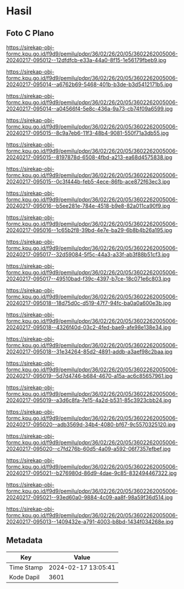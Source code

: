 # Hasil

## Foto C Plano

https://sirekap-obj-formc.kpu.go.id/f9d9/pemilu/pdpr/36/02/26/20/05/3602262005006-20240217-095012--12dfdfcb-e33a-44a0-8f15-1e56179fbeb9.jpg

https://sirekap-obj-formc.kpu.go.id/f9d9/pemilu/pdpr/36/02/26/20/05/3602262005006-20240217-095014--a6762b69-5468-401b-b3de-b3d5412171b5.jpg

https://sirekap-obj-formc.kpu.go.id/f9d9/pemilu/pdpr/36/02/26/20/05/3602262005006-20240217-095014--a04566f4-5e8c-436a-9a73-cb74f09a6599.jpg

https://sirekap-obj-formc.kpu.go.id/f9d9/pemilu/pdpr/36/02/26/20/05/3602262005006-20240217-095015--8c9a7eb6-11f3-48b4-9081-550f71a3db55.jpg

https://sirekap-obj-formc.kpu.go.id/f9d9/pemilu/pdpr/36/02/26/20/05/3602262005006-20240217-095015--8197878d-6508-4fbd-a213-ea68d4575838.jpg

https://sirekap-obj-formc.kpu.go.id/f9d9/pemilu/pdpr/36/02/26/20/05/3602262005006-20240217-095015--0c3f444b-feb5-4ece-86fb-ace872f63ec3.jpg

https://sirekap-obj-formc.kpu.go.id/f9d9/pemilu/pdpr/36/02/26/20/05/3602262005006-20240217-095016--b5ee281e-784e-4518-b9e8-82a011ca90f9.jpg

https://sirekap-obj-formc.kpu.go.id/f9d9/pemilu/pdpr/36/02/26/20/05/3602262005006-20240217-095016--1c65b2f8-39bd-4e7e-ba29-6b8b4b26a195.jpg

https://sirekap-obj-formc.kpu.go.id/f9d9/pemilu/pdpr/36/02/26/20/05/3602262005006-20240217-095017--32d59084-5f5c-44a3-a33f-ab3f88b51cf3.jpg

https://sirekap-obj-formc.kpu.go.id/f9d9/pemilu/pdpr/36/02/26/20/05/3602262005006-20240217-095017--49510bad-f39c-4397-b7ce-18c071e6c803.jpg

https://sirekap-obj-formc.kpu.go.id/f9d9/pemilu/pdpr/36/02/26/20/05/3602262005006-20240217-095018--18d75d0c-d519-47f7-94fc-ba0a0a600e3b.jpg

https://sirekap-obj-formc.kpu.go.id/f9d9/pemilu/pdpr/36/02/26/20/05/3602262005006-20240217-095018--4326f40d-03c2-4fed-bae9-afe98e138e34.jpg

https://sirekap-obj-formc.kpu.go.id/f9d9/pemilu/pdpr/36/02/26/20/05/3602262005006-20240217-095018--31e34264-85d2-4891-addb-a3aef98c2baa.jpg

https://sirekap-obj-formc.kpu.go.id/f9d9/pemilu/pdpr/36/02/26/20/05/3602262005006-20240217-095019--5d7d4746-b684-4670-a15a-ac6c85657961.jpg

https://sirekap-obj-formc.kpu.go.id/f9d9/pemilu/pdpr/36/02/26/20/05/3602262005006-20240217-095019--a3d6c8fa-7e15-4a2d-b531-85c3923cbb24.jpg

https://sirekap-obj-formc.kpu.go.id/f9d9/pemilu/pdpr/36/02/26/20/05/3602262005006-20240217-095020--adb3569d-34b4-4080-bf67-9c5570325120.jpg

https://sirekap-obj-formc.kpu.go.id/f9d9/pemilu/pdpr/36/02/26/20/05/3602262005006-20240217-095020--c7fd276b-60d5-4a09-a592-06f7357efbef.jpg

https://sirekap-obj-formc.kpu.go.id/f9d9/pemilu/pdpr/36/02/26/20/05/3602262005006-20240217-095021--b276980d-86d9-4dae-9c85-832494467322.jpg

https://sirekap-obj-formc.kpu.go.id/f9d9/pemilu/pdpr/36/02/26/20/05/3602262005006-20240217-095021--93ed60a0-9884-4c09-aa8f-98a59f36d514.jpg

https://sirekap-obj-formc.kpu.go.id/f9d9/pemilu/pdpr/36/02/26/20/05/3602262005006-20240217-095013--1409432e-a791-4003-b8bd-1434f034268e.jpg


## Metadata

| Key        | Value               |
| ---------- | ------------------- |
| Time Stamp | 2024-02-17 13:05:41 |
| Kode Dapil | 3601                |



